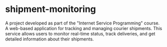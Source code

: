 # shipment-monitoring
A project developed as part of the "Internet Service Programming" course.
A web-based application for tracking and managing courier shipments. This service allows users to monitor real-time status, track deliveries, and get detailed information about their shipments.
